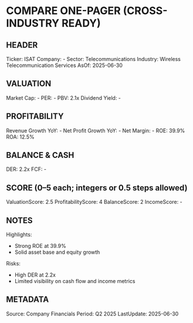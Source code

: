 # COMPARE ONE-PAGER (CROSS-INDUSTRY READY)

## HEADER
Ticker: ISAT
Company: -
Sector: Telecommunications
Industry: Wireless Telecommunication Services
AsOf: 2025-06-30

## VALUATION
Market Cap: -
PER: -
PBV: 2.1x
Dividend Yield: -

## PROFITABILITY
Revenue Growth YoY: -
Net Profit Growth YoY: -
Net Margin: -
ROE: 39.9%
ROA: 12.5%

## BALANCE & CASH
DER: 2.2x
FCF: -

## SCORE (0–5 each; integers or 0.5 steps allowed)
ValuationScore: 2.5
ProfitabilityScore: 4
BalanceScore: 2
IncomeScore: -

## NOTES
Highlights:
- Strong ROE at 39.9%
- Solid asset base and equity growth

Risks:
- High DER at 2.2x
- Limited visibility on cash flow and income metrics

## METADATA
Source: Company Financials
Period: Q2 2025
LastUpdate: 2025-06-30